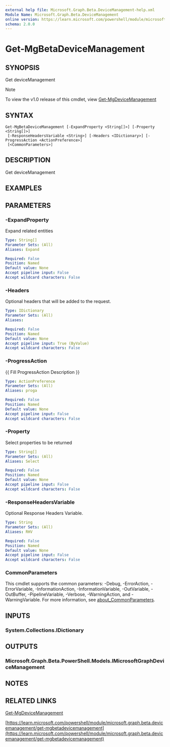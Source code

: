 ```yaml
---
external help file: Microsoft.Graph.Beta.DeviceManagement-help.xml
Module Name: Microsoft.Graph.Beta.DeviceManagement
online version: https://learn.microsoft.com/powershell/module/microsoft.graph.beta.devicemanagement/get-mgbetadevicemanagement
schema: 2.0.0
---
```


# Get-MgBetaDeviceManagement

## SYNOPSIS
Get deviceManagement

> [!NOTE]
> To view the v1.0 release of this cmdlet, view [Get-MgDeviceManagement](/powershell/module/Microsoft.Graph.DeviceManagement/Get-MgDeviceManagement?view=graph-powershell-1.0)

## SYNTAX

```
Get-MgBetaDeviceManagement [-ExpandProperty <String[]>] [-Property <String[]>]
 [-ResponseHeadersVariable <String>] [-Headers <IDictionary>] [-ProgressAction <ActionPreference>]
 [<CommonParameters>]
```

## DESCRIPTION
Get deviceManagement

## EXAMPLES

## PARAMETERS

### -ExpandProperty
Expand related entities

```yaml
Type: String[]
Parameter Sets: (All)
Aliases: Expand

Required: False
Position: Named
Default value: None
Accept pipeline input: False
Accept wildcard characters: False
```

### -Headers
Optional headers that will be added to the request.

```yaml
Type: IDictionary
Parameter Sets: (All)
Aliases:

Required: False
Position: Named
Default value: None
Accept pipeline input: True (ByValue)
Accept wildcard characters: False
```

### -ProgressAction
{{ Fill ProgressAction Description }}

```yaml
Type: ActionPreference
Parameter Sets: (All)
Aliases: proga

Required: False
Position: Named
Default value: None
Accept pipeline input: False
Accept wildcard characters: False
```

### -Property
Select properties to be returned

```yaml
Type: String[]
Parameter Sets: (All)
Aliases: Select

Required: False
Position: Named
Default value: None
Accept pipeline input: False
Accept wildcard characters: False
```

### -ResponseHeadersVariable
Optional Response Headers Variable.

```yaml
Type: String
Parameter Sets: (All)
Aliases: RHV

Required: False
Position: Named
Default value: None
Accept pipeline input: False
Accept wildcard characters: False
```

### CommonParameters
This cmdlet supports the common parameters: -Debug, -ErrorAction, -ErrorVariable, -InformationAction, -InformationVariable, -OutVariable, -OutBuffer, -PipelineVariable, -Verbose, -WarningAction, and -WarningVariable. For more information, see [about_CommonParameters](http://go.microsoft.com/fwlink/?LinkID=113216).

## INPUTS

### System.Collections.IDictionary
## OUTPUTS

### Microsoft.Graph.Beta.PowerShell.Models.IMicrosoftGraphDeviceManagement
## NOTES

## RELATED LINKS
[Get-MgDeviceManagement](/powershell/module/Microsoft.Graph.DeviceManagement/Get-MgDeviceManagement?view=graph-powershell-1.0)

[https://learn.microsoft.com/powershell/module/microsoft.graph.beta.devicemanagement/get-mgbetadevicemanagement](https://learn.microsoft.com/powershell/module/microsoft.graph.beta.devicemanagement/get-mgbetadevicemanagement)




